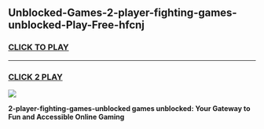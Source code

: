 
## Unblocked-Games-2-player-fighting-games-unblocked-Play-Free-hfcnj
<h3>
<a href="https://premium76.site?title=2-player-fighting-games-unblocked&ref=21A">CLICK TO PLAY</a></h3>
<hr>

<h3>
<a href="https://premium76.site?title=2-player-fighting-games-unblocked&ref=21A">CLICK 2 PLAY</a>
  
</h3>

<a href="https://premium76.site?title=2-player-fighting-games-unblocked&ref=21A"><img src="https://clearcache.store/games.png"></a>


**2-player-fighting-games-unblocked games unblocked: Your Gateway to Fun and Accessible Online Gaming**

